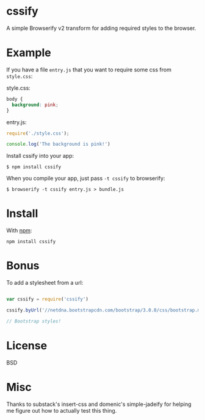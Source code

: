 # cssify #

A simple Browserify v2 transform for adding required styles to the browser.

# Example

If you have a file `entry.js` that you want to require some css from `style.css`:

style.css:
``` css
body {
  background: pink;
}
```

entry.js:
``` js
require('./style.css');

console.log('The background is pink!')
```

Install cssify into your app:

```
$ npm install cssify
```

When you compile your app, just pass `-t cssify` to browserify:

```
$ browserify -t cssify entry.js > bundle.js
```


# Install

With [npm](https://npmjs.org):

```
npm install cssify
```

# Bonus

To add a stylesheet from a url:

``` js

var cssify = require('cssify')

cssify.byUrl('//netdna.bootstrapcdn.com/bootstrap/3.0.0/css/bootstrap.min.css')

// Bootstrap styles!

```

# License

BSD

# Misc

Thanks to substack's insert-css and domenic's simple-jadeify for helping me figure out how to actually test this thing.